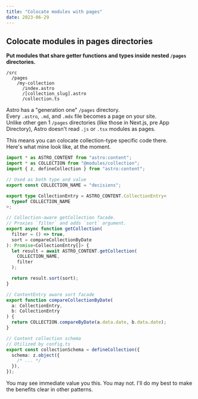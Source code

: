 ```yaml
---
title: "Colocate modules with pages"
date: 2023-06-29
---
```


## Colocate modules in pages directories

**Put modules that share getter functions and types inside nested `/pages` directories.**

```
/src
  /pages
    /my-collection
      /index.astro
      /[collection_slug].astro
      /collection.ts
```

Astro has a "generation one" `/pages` directory.  
Every `.astro`, `.md`, and `.mdx` file becomes a page on your site.  
Unlike other gen 1 `/pages` directories (like those in Next.js, pre App Directory), Astro doesn't read `.js` or `.tsx` modules as pages.

This means you can colocate collection-type specific code there.  
Here's what mine look like, at the moment.

```ts
import * as ASTRO_CONTENT from "astro:content";
import * as COLLECTION from "@modules/collection";
import { z, defineCollection } from "astro:content";

// Used as both type and value
export const COLLECTION_NAME = "decisions";

export type CollectionEntry = ASTRO_CONTENT.CollectionEntry<
  typeof COLLECTION_NAME
>;

// Collection-aware getCollection facade.
// Proxies `filter` and adds `sort` argument.
export async function getCollection(
  filter = () => true,
  sort = compareCollectionByDate
): Promise<CollectionEntry[]> {
  let result = await ASTRO_CONTENT.getCollection(
    COLLECTION_NAME,
    filter
  );

  return result.sort(sort);
}

// ContentEntry aware sort facade
export function compareCollectionByDate(
  a: CollectionEntry,
  b: CollectionEntry
) {
  return COLLECTION.compareByDate(a.data.date, b.data.date);
}

// Content collection schema
// Utilized by config.ts
export const collectionSchema = defineCollection({
  schema: z.object({
    /* ... */
  }),
});
```

You may see immediate value you this. You may not. I'll do my best to make the benefits clear in other patterns.
